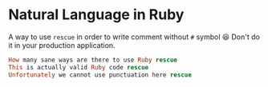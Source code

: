 # Natural Language in Ruby

A way to use `rescue` in order to write comment without `#` symbol 😆 Don't do it in your production application.

```ruby
How many sane ways are there to use Ruby rescue
This is actually valid Ruby code rescue
Unfortunately we cannot use punctuation here rescue
```
